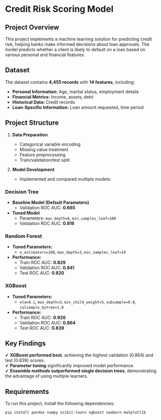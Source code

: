 # Credit Risk Scoring Model  

## Project Overview  
This project implements a machine learning solution for predicting credit risk, helping banks make informed decisions about loan approvals. The model predicts whether a client is likely to default on a loan based on various personal and financial features.  

## Dataset  
The dataset contains **4,455 records** with **14 features**, including:  
- **Personal Information:** Age, marital status, employment details  
- **Financial Metrics:** Income, assets, debt  
- **Historical Data:** Credit records  
- **Loan-Specific Information:** Loan amount requested, time period  

## Project Structure  
1. **Data Preparation**  
   - Categorical variable encoding  
   - Missing value treatment  
   - Feature preprocessing  
   - Train/validation/test split  

2. **Model Development**  
   - Implemented and compared multiple models:  

### Decision Tree  
- **Baseline Model (Default Parameters)**  
  - Validation ROC AUC: **0.665**  
- **Tuned Model**  
  - Parameters: `max_depth=6`, `min_samples_leaf=100`  
  - Validation ROC AUC: **0.816**  

### Random Forest  
- **Tuned Parameters:**  
  - `n_estimators=200`, `max_depth=3`, `min_samples_leaf=10`  
- **Performance:**  
  - Train ROC AUC: **0.829**  
  - Validation ROC AUC: **0.841**  
  - Test ROC AUC: **0.820**  

### XGBoost  
- **Tuned Parameters:**  
  - `eta=0.1`, `max_depth=3`, `min_child_weight=5`, `subsample=0.8`, `colsample_bytree=1.0`  
- **Performance:**  
  - Train ROC AUC: **0.926**  
  - Validation ROC AUC: **0.864**  
  - Test ROC AUC: **0.839**  

## Key Findings  
✔ **XGBoost performed best**, achieving the highest validation (0.864) and test (0.839) scores.   
✔ **Parameter tuning** significantly improved model performance.  
✔ **Ensemble methods outperformed single decision trees**, demonstrating the advantage of using multiple learners.  

## Requirements  
To run this project, install the following dependencies:  

```bash
pip install pandas numpy scikit-learn xgboost seaborn matplotlib
